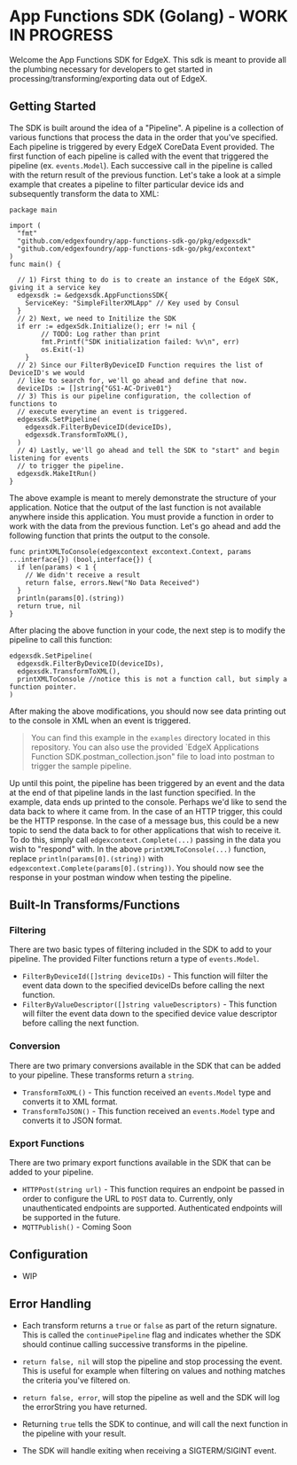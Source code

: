 # App Functions SDK (Golang) - WORK IN PROGRESS

Welcome the App Functions SDK for EdgeX. This sdk is meant to provide all the plumbing necessary for developers to get started in processing/transforming/exporting data out of EdgeX. 

## Getting Started

The SDK is built around the idea of a "Pipeline". A pipeline is a collection of various functions that process the data in the order that you've specified. Each pipeline is triggered by every EdgeX CoreData Event provided. The first function of each pipeline is called with the event that triggered the pipeline (ex. `events.Model`). Each successive call in the pipeline is called with the return result of the previous function. Let's take a look at a simple example that creates a pipeline to filter particular device ids and subsequently transform the data to XML:
```golang
package main

import (
  "fmt"
  "github.com/edgexfoundry/app-functions-sdk-go/pkg/edgexsdk"
  "github.com/edgexfoundry/app-functions-sdk-go/pkg/excontext"
)
func main() {

  // 1) First thing to do is to create an instance of the EdgeX SDK, giving it a service key
  edgexsdk := &edgexsdk.AppFunctionsSDK{
    ServiceKey: "SimpleFilterXMLApp" // Key used by Consul
  }
  // 2) Next, we need to Initilize the SDK
  if err := edgexSdk.Initialize(); err != nil {
		// TODO: Log rather than print
		fmt.Printf("SDK initialization failed: %v\n", err)
		os.Exit(-1)
	}
  // 2) Since our FilterByDeviceID Function requires the list of DeviceID's we would
  // like to search for, we'll go ahead and define that now.
  deviceIDs := []string{"GS1-AC-Drive01"}
  // 3) This is our pipeline configuration, the collection of functions to
  // execute everytime an event is triggered.
  edgexsdk.SetPipeline(
  	edgexsdk.FilterByDeviceID(deviceIDs),
  	edgexsdk.TransformToXML(),
  )
  // 4) Lastly, we'll go ahead and tell the SDK to "start" and begin listening for events
  // to trigger the pipeline.
  edgexsdk.MakeItRun()
}
```

The above example is meant to merely demonstrate the structure of your application. Notice that the output of the last function is not available anywhere inside this application. You must provide a function in order to work with the data from the previous function. Let's go ahead and add the following function that prints the output to the console.

```golang
func printXMLToConsole(edgexcontext excontext.Context, params ...interface{}) (bool,interface{}) {
  if len(params) < 1 { 
  	// We didn't receive a result
  	return false, errors.New("No Data Received")
  }
  println(params[0].(string))
  return true, nil
}
```
After placing the above function in your code, the next step is to modify the pipeline to call this function:
```golang
edgexsdk.SetPipeline(
  edgexsdk.FilterByDeviceID(deviceIDs),
  edgexsdk.TransformToXML(),
  printXMLToConsole //notice this is not a function call, but simply a function pointer. 
)
```
After making the above modifications, you should now see data printing out to the console in XML when an event is triggered.
> You can find this example in the `examples` directory located in this repository. You can also use the provided `EdgeX Applications Function SDK.postman_collection.json" file to load into postman to trigger the sample pipeline.


Up until this point, the pipeline has been triggered by an event and the data at the end of that pipeline lands in the last function specified. In the example, data ends up printed to the console. Perhaps we'd like to send the data back to where it came from. In the case of an HTTP trigger, this could be the HTTP response. In the case of a message bus, this could be a new topic to send the data back to for other applications that wish to receive it. To do this, simply call `edgexcontext.Complete(...)` passing in the data you wish to "respond" with. In the above `printXMLToConsole(...)` function, replace `println(params[0].(string))` with `edgexcontext.Complete(params[0].(string))`. You should now see the response in your postman window when testing the pipeline.


## Built-In Transforms/Functions 

### Filtering
There are two basic types of filtering included in the SDK to add to your pipeline. The provided Filter functions return a type of `events.Model`.
 - `FilterByDeviceId([]string deviceIDs)` - This function will filter the event data down to the specified deviceIDs before calling the next function. 
 - `FilterByValueDescriptor([]string valueDescriptors)` - This function will filter the event data down to the specified device value descriptor before calling the next function. 

### Conversion
There are two primary conversions available in the SDK that can be added to your pipeline. These transforms return a `string`.
 
 - `TransformToXML()`  - This function received an `events.Model` type and converts it to XML format. 
 - `TransformToJSON()` - This function received an `events.Model` type and converts it to JSON format. 

### Export Functions
There are two primary export functions available in the SDK that can be added to your pipeline. 
	
- `HTTPPost(string url)` - This function requires an endpoint be passed in order to configure the URL to `POST` data to. Currently, only unauthenticated endpoints are supported. Authenticated endpoints will be supported in the future. 
- `MQTTPublish()` - Coming Soon


## Configuration
 - WIP

## Error Handling
 - Each transform returns a `true` or `false` as part of the return signature. This is called the `continuePipeline` flag and indicates whether the SDK should continue calling successive transforms in the pipeline.
 - `return false, nil` will stop the pipeline and stop processing the event. This is useful for example when filtering on values and nothing matches the criteria you've filtered on. 
 - `return false, error`, will stop the pipeline as well and the SDK will log the errorString you have returned.
- Returning `true` tells the SDK to continue, and will call the next function in the pipeline with your result.

- The SDK will handle exiting when receiving a SIGTERM/SIGINT event. 




